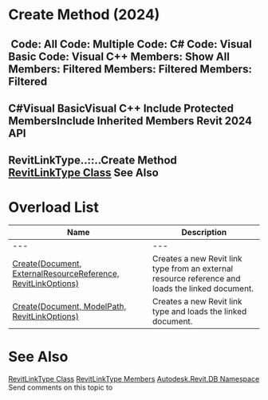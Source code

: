 # Create Method (2024)

﻿
 Code: All Code: Multiple Code: C# Code: Visual Basic Code: Visual C++  Members: Show All Members: Filtered Members: Filtered Members: Filtered   
---  
C#Visual BasicVisual C++
Include Protected MembersInclude Inherited Members
Revit 2024 API  
---  
RevitLinkType..::..Create Method   
[RevitLinkType Class](2204a5ab-6476-df41-116d-23dbe3cb5407.md "RevitLinkType Class") See Also  
---  
# Overload List
| Name | Description |
| --- | --- |
| --- | --- | --- |
| [Create(Document, ExternalResourceReference, RevitLinkOptions)](79f5c5cd-1f93-9a7b-e8dc-51ad3ddb4c6a.md "Create Method \(Document, ExternalResourceReference, RevitLinkOptions\)") | Creates a new Revit link type from an external resource reference and loads the linked document. |
| [Create(Document, ModelPath, RevitLinkOptions)](0dd0e8bd-5217-9a94-19bb-58dcb840e517.md "Create Method \(Document, ModelPath, RevitLinkOptions\)") | Creates a new Revit link type and loads the linked document. |

# See Also
[RevitLinkType Class](2204a5ab-6476-df41-116d-23dbe3cb5407.md "RevitLinkType Class")
[RevitLinkType Members](4f035f8a-1314-99c2-a05a-f6d5bea0037a.md "RevitLinkType Members")
[Autodesk.Revit.DB Namespace](87546ba7-461b-c646-cbb1-2cb8f5bff8b2.md "Autodesk.Revit.DB Namespace")
Send comments on this topic to 